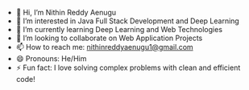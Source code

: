 - 👋 Hi, I’m Nithin Reddy Aenugu  
- 👀 I’m interested in Java Full Stack Development and Deep Learning  
- 🌱 I’m currently learning Deep Learning and Web Technologies  
- 💞️ I’m looking to collaborate on Web Application Projects  
- 📫 How to reach me: nithinreddyaenugu1@gmail.com  
- 😄 Pronouns: He/Him  
- ⚡ Fun fact: I love solving complex problems with clean and efficient code! 


<!---
nithinreddy2256/nithinreddy2256 is a ✨ special ✨ repository because its `README.md` (this file) appears on your GitHub profile.
You can click the Preview link to take a look at your changes.
--->
